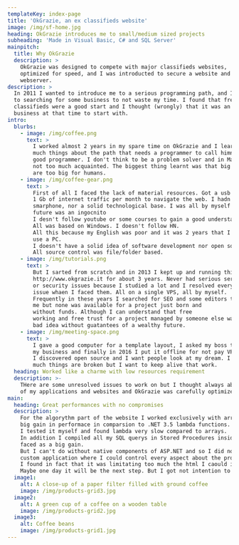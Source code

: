 ```yaml
---
templateKey: index-page
title: 'OkGrazie, an ex classifieds website'
image: /img/sf-home.jpg
heading: OkGrazie introduces me to small/medium sized projects
subheading: 'Made in Visual Basic, C# and SQL Server'
mainpitch:
  title: Why OkGrazie
  description: >
    OkGrazie was designed to compete with major classifieds websites,  carefully
    optimized for speed, and I was introducted to secure a website and a
    webserver.
description: >
  In 2011 I wanted to introduce me to a serious programming path, and I starded
  to searching for some business to not waste my time. I found that free
  classifieds were a good start and I thought (wrongly) that it was an easy
  business at that time to start with.
intro:
  blurbs:
    - image: /img/coffee.png
      text: >
        I worked almost 2 years in my spare time on OkGrazie and I learnt too
        much things about the path that needs a programmer to call himnself a
        good programmer. I don't think to be a problem solver and in Math I am
        not too much acquainted. The biggest thing learnt was that big dreams 
        are too big for humans.
    - image: /img/coffee-gear.png
      text: >
        First of all I faced the lack of material resources. Got a usb key with 
        1 Gb of internet traffic per month to navigate the web. I hadn't a 
        smarphone, nor a solid technological base. I was all by myself and the 
        future was an ingocnito
        I desn't follow youtube or some courses to gain a good understanding. 
        All was based on Windows. I doesn't follow HN.
        All this because my English was poor and it was 2 years that I doesn't
        use a PC.
        I doesn't have a solid idea of software development nor open source.
        All source control was file/folder based.
    - image: /img/tutorials.png
      text: >
        But I sarted from scratch and in 2013 I kept up and running this 
        http://www.okgrazie.it for about 3 years. Never had serious server 
        or security issues because I studied a lot and I resolved every little 
        issue whaen I faced them. All on a single VPS, all by myself. 
        Frequently in these years I searched for SEO and some editors to help 
        me but none was available for a project just born and
        without funds. Although I can understand that free
        working and free trust for a project managed by someone else was a 
        bad idea without guatantees of a wealthy future.
    - image: /img/meeting-space.png
      text: >
        I gave a good computer for a template layout, I asked my boss to join
        my business and finally in 2016 I put it offline for not pay VPS fee. Now
        I discovered open source and I want people look at my dream. I know, too
        much things are broken but I want to keep alive that work.
  heading: Worked like a charme with low resources requirement
  description: >-
    THere are some unresolved issues to work on but I thought always about speed 
    of my applications and websites and OkGrazie was carefully optimized for that target.
main:
  heading: Great performances with no compromises
  description: >
    For the algorythm part of the website I worked exclusively with arrays, and it was a 
    big gain in performace in comparsion to .NET 3.5 lambda functions.
    I tested it myself and found lambda very slow compared to arrays.
    In addition I compiled all my SQL querys in Stored Procedures inside SQL Server that 
    faced as a big gain.
    But I can't do without native components of ASP.NET and so I did not realized a complete
    custom application where I could control every aspect about the project.
    I found in fact that it was limitating too much the html I caould insert.
    Maybe one day it will be the next step. But I got not intention to keep up with okgrazie and think it is one of the many dead project.
  image1:
    alt: A close-up of a paper filter filled with ground coffee
    image: /img/products-grid3.jpg
  image2:
    alt: A green cup of a coffee on a wooden table
    image: /img/products-grid2.jpg
  image3:
    alt: Coffee beans
    image: /img/products-grid1.jpg
---
```


